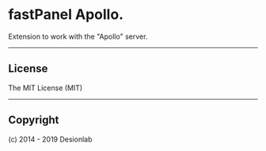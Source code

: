 # fastPanel Apollo.
Extension to work with the "Apollo" server.

---

## License
The MIT License (MIT)

---

## Copyright
(c) 2014 - 2019 Desionlab
